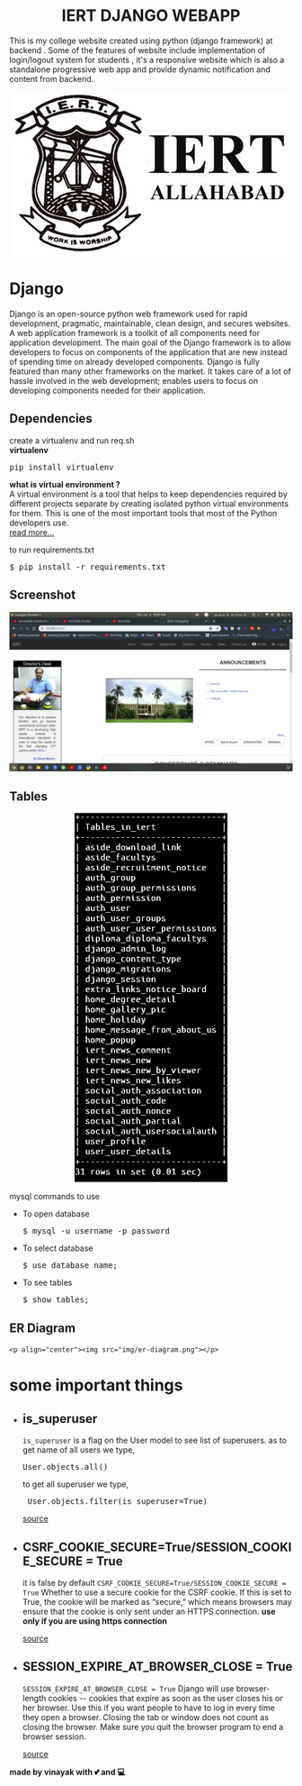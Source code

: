 <h1 align="center">IERT DJANGO WEBAPP</h1>

This is my college website created using python (django framework) at backend . Some of the features of website include implementation of login/logout system for students , it's a responsive website which is also a standalone progressive web app and provide dynamic notification and content from backend.

<p align="center"><img src="img/iert.png"/></p>

# Django

Django is an open-source python web framework used for rapid development, pragmatic, maintainable, clean design, and secures websites. A web application framework is a toolkit of all components need for application development. The main goal of the Django framework is to allow developers to focus on components of the application that are new instead of spending time on already developed components. Django is fully featured than many other frameworks on the market. It takes care of a lot of hassle involved in the web development; enables users to focus on developing components needed for their application.

## Dependencies

create a virtualenv and run req.sh<br/>
<b>virtualenv</b>

<pre>pip install virtualenv</pre>

<b> what is virtual environment ? </b><br/>
A virtual environment is a tool that helps to keep dependencies required by different projects separate by creating isolated python virtual environments for them. This is one of the most important tools that most of the Python developers use.
<br/>
<a href="https://www.geeksforgeeks.org/python-virtual-environment/" >read more... </a>

to run requirements.txt

<pre>$ pip install -r requirements.txt</pre>

## Screenshot

  <p align="center"><img src="img/screen.png"/></p>

## Tables

  <p align="center"><img src="img/tables.png"/></p>

  mysql commands to use

  <ul>
  <li>
      To open database
      <pre>$ mysql -u username -p password</pre>
  </li>
  <li>
    To select database
    <pre>$ use database_name;</pre>
  </li>
  <li>
    To see tables
    <pre>$ show tables;</pre>
 </li>
</ul>

## ER  Diagram

    <p align="center"><img src="img/er-diagram.png"></p>

# some important things

<ul>
<li>

## is_superuser

 <code>is_superuser</code>  is a flag on the User model to see list of superusers.
 as to get name of all users we type,

 <pre>User.objects.all() </pre>

 to get all superuser we type,

 <pre> User.objects.filter(is_superuser=True) </pre>

 <a href="https://stackoverflow.com/questions/45275897/how-to-get-superuser-details-in-django" target="_blank">source</a>

 </li>

<li>

## CSRF_COOKIE_SECURE=True/SESSION_COOKIE_SECURE = True

 it is false by default
 <code>CSRF_COOKIE_SECURE=True/SESSION_COOKIE_SECURE = True</code> Whether to use a secure cookie for the CSRF cookie. If this is set to True, the cookie will be marked as “secure,” which means browsers may ensure that the cookie is only sent under an HTTPS connection.
<b>use only if you are using https connection</b>

 <a href="https://docs.djangoproject.com/en/1.7/ref/settings/#csrf-cookie-secure" target="_blank">source</a>

 </li>

 <li>

## SESSION_EXPIRE_AT_BROWSER_CLOSE = True

<code>SESSION_EXPIRE_AT_BROWSER_CLOSE = True</code> Django will use browser-length cookies -- cookies that expire as soon as the user closes his or her browser. Use this if you want people to have to log in every time they open a browser.
Closing the tab or window does not count as closing the browser. Make sure you quit the browser program to end a browser session.

<a href="https://stackoverflow.com/questions/3976498/why-doesnt-session-expire-at-browser-close-true-log-the-user-out-when-the-bro" target="_blank">source</a>

 </li>

</ul>

<strong>made by vinayak with 💕 and 💻</strong>
